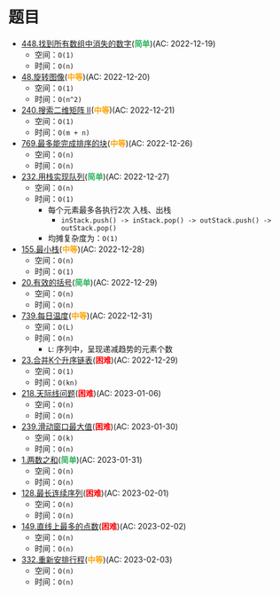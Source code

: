 # 题目

- [448.找到所有数组中消失的数字](/src/main/java/leetcode/data_structure/sub0448/README.md)(<b style="color: #2db55d">简单</b>)(AC: 2022-12-19)
  - 空间：`O(1)`
  - 时间：`O(n)`
- [48.旋转图像](/src/main/java/leetcode/data_structure/sub0048/README.md)(<b style="color: orange">中等</b>)(AC: 2022-12-20)
  - 空间：`O(1)`
  - 时间：`O(n^2)`
- [240.搜索二维矩阵 II](/src/main/java/leetcode/data_structure/sub0240/README.md)(<b style="color: orange">中等</b>)(AC: 2022-12-21)
  - 空间：`O(1)`
  - 时间：`O(m + n)`
- [769.最多能完成排序的块](/src/main/java/leetcode/data_structure/sub0769/README.md)(<b style="color: orange">中等</b>)(AC: 2022-12-26)
  - 空间：`O(n)`
  - 时间：`O(n)`
- [232.用栈实现队列](/src/main/java/leetcode/data_structure/sub0232/README.md)(<b style="color: #2db55d">简单</b>)(AC: 2022-12-27)
  - 空间：`O(n)`
  - 时间：`O(1)`
    - 每个元素最多各执行2次 入栈、出栈
      - `inStack.push() -> inStack.pop() -> outStack.push() -> outStack.pop()`
    - 均摊复杂度为：`O(1)`
- [155.最小栈](/src/main/java/leetcode/data_structure/sub0155/README.md)(<b style="color: orange">中等</b>)(AC: 2022-12-28)
  - 空间：`O(n)`
  - 时间：`O(1)`
- [20.有效的括号](/src/main/java/leetcode/data_structure/sub0020/README.md)(<b style="color: #2db55d">简单</b>)(AC: 2022-12-29)
  - 空间：`O(n)`
  - 时间：`O(n)`
- [739.每日温度](/src/main/java/leetcode/data_structure/sub0739/README.md)(<b style="color: orange">中等</b>)(AC: 2022-12-31)
  - 空间：`O(L)`
  - 时间：`O(n)`
    - `L`: 序列中，呈现递减趋势的元素个数
- [23.合并K个升序链表](/src/main/java/leetcode/data_structure/sub0023/README.md)(<b style="color: red">困难</b>)(AC: 2022-12-29)
  - 空间：`O(1)`
  - 时间：`O(kn)`
- [218.天际线问题](/src/main/java/leetcode/data_structure/sub0218/README.md)(<b style="color: red">困难</b>)(AC: 2023-01-06)
  - 空间：`O(n)`
  - 时间：`O(n)`
- [239.滑动窗口最大值](/src/main/java/leetcode/data_structure/sub0239/README.md)(<b style="color: red">困难</b>)(AC: 2023-01-30)
  - 空间：`O(k)`
  - 时间：`O(n)`
- [1.两数之和](/src/main/java/leetcode/data_structure/sub0001/README.md)(<b style="color: #2db55d">简单</b>)(AC: 2023-01-31)
  - 空间：`O(n)`
  - 时间：`O(n)`
- [128.最长连续序列](/src/main/java/leetcode/data_structure/sub0128/README.md)(<b style="color: red">困难</b>)(AC: 2023-02-01)
  - 空间：`O(n)`
  - 时间：`O(n)`
- [149.直线上最多的点数](/src/main/java/leetcode/data_structure/sub0149/README.md)(<b style="color: red">困难</b>)(AC: 2023-02-02)
  - 空间：`O(n)`
  - 时间：`O(n)`
- [332.重新安排行程](/src/main/java/leetcode/data_structure/sub0332/README.md)(<b style="color: orange">中等</b>)(AC: 2023-02-03)
  - 空间：`O(n)`
  - 时间：`O(n)`
